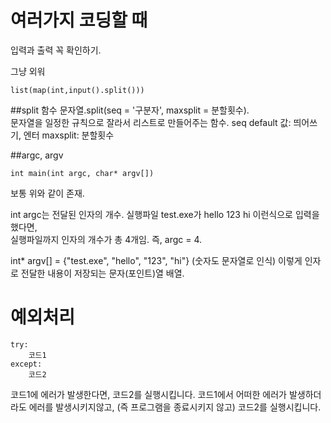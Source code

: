# 여러가지 코딩할 때
입력과 출력 꼭 확인하기.

그냥 외워
```
list(map(int,input().split()))
```


##split 함수
문자열.split(seq = '구분자', maxsplit = 분할횟수).  
문자열을 일정한 규칙으로 잘라서 리스트로 만들어주는 함수.
seq default 값: 띄어쓰기, 엔터
maxsplit: 분할횟수

##argc, argv
```
int main(int argc, char* argv[])
```
보통 위와 같이 존재.

int argc는 전달된 인자의 개수.
실행파일 test.exe가 hello 123 hi 이런식으로 입력을 했다면,   
실행파일까지 인자의 개수가 총 4개임. 즉, argc = 4.

int* argv[] = {"test.exe", "hello", "123", "hi"} (숫자도 문자열로 인식)
이렇게 인자로 전달한 내용이 저장되는 문자(포인트)열 배열.

# 예외처리
```
try:
    코드1
except:
    코드2

```
코드1에 에러가 발생한다면, 코드2를 실행시킵니다. 코드1에서 어떠한 에러가 발생하더라도 에러를 발생시키지않고, (즉 프로그램을 종료시키지 않고) 코드2를 실행시킵니다.
